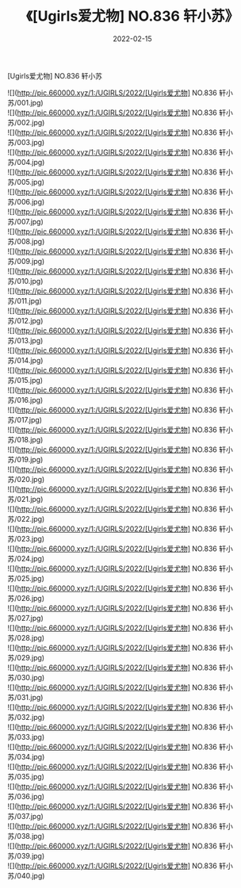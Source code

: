 ﻿---
layout: post
title:  《[Ugirls爱尤物] NO.836 轩小苏》
date:   2022-02-15
img: http://pic.660000.xyz/1:/UGIRLS/2022/[Ugirls爱尤物] NO.836 轩小苏/000.jpg
categories: [美女, 清纯, 唯美]
---

[Ugirls爱尤物] NO.836 轩小苏

 ![](http://pic.660000.xyz/1:/UGIRLS/2022/[Ugirls爱尤物] NO.836 轩小苏/001.jpg) <br>![](http://pic.660000.xyz/1:/UGIRLS/2022/[Ugirls爱尤物] NO.836 轩小苏/002.jpg) <br>![](http://pic.660000.xyz/1:/UGIRLS/2022/[Ugirls爱尤物] NO.836 轩小苏/003.jpg) <br>![](http://pic.660000.xyz/1:/UGIRLS/2022/[Ugirls爱尤物] NO.836 轩小苏/004.jpg) <br>![](http://pic.660000.xyz/1:/UGIRLS/2022/[Ugirls爱尤物] NO.836 轩小苏/005.jpg) <br>![](http://pic.660000.xyz/1:/UGIRLS/2022/[Ugirls爱尤物] NO.836 轩小苏/006.jpg) <br>![](http://pic.660000.xyz/1:/UGIRLS/2022/[Ugirls爱尤物] NO.836 轩小苏/007.jpg) <br>![](http://pic.660000.xyz/1:/UGIRLS/2022/[Ugirls爱尤物] NO.836 轩小苏/008.jpg) <br>![](http://pic.660000.xyz/1:/UGIRLS/2022/[Ugirls爱尤物] NO.836 轩小苏/009.jpg) <br>![](http://pic.660000.xyz/1:/UGIRLS/2022/[Ugirls爱尤物] NO.836 轩小苏/010.jpg) <br>![](http://pic.660000.xyz/1:/UGIRLS/2022/[Ugirls爱尤物] NO.836 轩小苏/011.jpg) <br>![](http://pic.660000.xyz/1:/UGIRLS/2022/[Ugirls爱尤物] NO.836 轩小苏/012.jpg) <br>![](http://pic.660000.xyz/1:/UGIRLS/2022/[Ugirls爱尤物] NO.836 轩小苏/013.jpg) <br>![](http://pic.660000.xyz/1:/UGIRLS/2022/[Ugirls爱尤物] NO.836 轩小苏/014.jpg) <br>![](http://pic.660000.xyz/1:/UGIRLS/2022/[Ugirls爱尤物] NO.836 轩小苏/015.jpg) <br>![](http://pic.660000.xyz/1:/UGIRLS/2022/[Ugirls爱尤物] NO.836 轩小苏/016.jpg) <br>![](http://pic.660000.xyz/1:/UGIRLS/2022/[Ugirls爱尤物] NO.836 轩小苏/017.jpg) <br>![](http://pic.660000.xyz/1:/UGIRLS/2022/[Ugirls爱尤物] NO.836 轩小苏/018.jpg) <br>![](http://pic.660000.xyz/1:/UGIRLS/2022/[Ugirls爱尤物] NO.836 轩小苏/019.jpg) <br>![](http://pic.660000.xyz/1:/UGIRLS/2022/[Ugirls爱尤物] NO.836 轩小苏/020.jpg) <br>![](http://pic.660000.xyz/1:/UGIRLS/2022/[Ugirls爱尤物] NO.836 轩小苏/021.jpg) <br>![](http://pic.660000.xyz/1:/UGIRLS/2022/[Ugirls爱尤物] NO.836 轩小苏/022.jpg) <br>![](http://pic.660000.xyz/1:/UGIRLS/2022/[Ugirls爱尤物] NO.836 轩小苏/023.jpg) <br>![](http://pic.660000.xyz/1:/UGIRLS/2022/[Ugirls爱尤物] NO.836 轩小苏/024.jpg) <br>![](http://pic.660000.xyz/1:/UGIRLS/2022/[Ugirls爱尤物] NO.836 轩小苏/025.jpg) <br>![](http://pic.660000.xyz/1:/UGIRLS/2022/[Ugirls爱尤物] NO.836 轩小苏/026.jpg) <br>![](http://pic.660000.xyz/1:/UGIRLS/2022/[Ugirls爱尤物] NO.836 轩小苏/027.jpg) <br>![](http://pic.660000.xyz/1:/UGIRLS/2022/[Ugirls爱尤物] NO.836 轩小苏/028.jpg) <br>![](http://pic.660000.xyz/1:/UGIRLS/2022/[Ugirls爱尤物] NO.836 轩小苏/029.jpg) <br>![](http://pic.660000.xyz/1:/UGIRLS/2022/[Ugirls爱尤物] NO.836 轩小苏/030.jpg) <br>![](http://pic.660000.xyz/1:/UGIRLS/2022/[Ugirls爱尤物] NO.836 轩小苏/031.jpg) <br>![](http://pic.660000.xyz/1:/UGIRLS/2022/[Ugirls爱尤物] NO.836 轩小苏/032.jpg) <br>![](http://pic.660000.xyz/1:/UGIRLS/2022/[Ugirls爱尤物] NO.836 轩小苏/033.jpg) <br>![](http://pic.660000.xyz/1:/UGIRLS/2022/[Ugirls爱尤物] NO.836 轩小苏/034.jpg) <br>![](http://pic.660000.xyz/1:/UGIRLS/2022/[Ugirls爱尤物] NO.836 轩小苏/035.jpg) <br>![](http://pic.660000.xyz/1:/UGIRLS/2022/[Ugirls爱尤物] NO.836 轩小苏/036.jpg) <br>![](http://pic.660000.xyz/1:/UGIRLS/2022/[Ugirls爱尤物] NO.836 轩小苏/037.jpg) <br>![](http://pic.660000.xyz/1:/UGIRLS/2022/[Ugirls爱尤物] NO.836 轩小苏/038.jpg) <br>![](http://pic.660000.xyz/1:/UGIRLS/2022/[Ugirls爱尤物] NO.836 轩小苏/039.jpg) <br>![](http://pic.660000.xyz/1:/UGIRLS/2022/[Ugirls爱尤物] NO.836 轩小苏/040.jpg) <br>